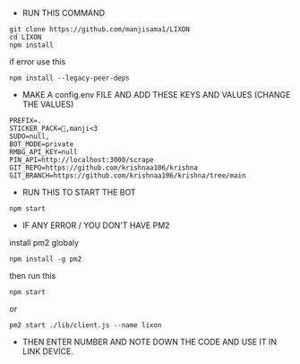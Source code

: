 * RUN THIS COMMAND 

```
git clone https://github.com/manjisama1/LIXON
cd LIXON
npm install
``` 
if error use this
```
npm install --legacy-peer-deps
``` 

* MAKE A config.env FILE AND ADD THESE KEYS AND VALUES (CHANGE THE VALUES)

```
PREFIX=.
STICKER_PACK=🔫,manji<3
SUDO=null,
BOT_MODE=private
RMBG_API_KEY=null
PIN_API=http://localhost:3000/scrape
GIT_REPO=https://github.com/krishnaa106/krishna
GIT_BRANCH=https://github.com/krishnaa106/krishna/tree/main
```

* RUN THIS TO START THE BOT

```
npm start
```

* IF ANY ERROR / YOU DON'T HAVE PM2

install pm2 globaly
```
npm install -g pm2

```
then run this
```
npm start
```
or
```
pm2 start ./lib/client.js --name lixon
```

* THEN ENTER NUMBER AND NOTE DOWN THE CODE AND USE IT IN LINK DEVICE.
